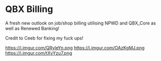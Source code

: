 # QBX Billing
A fresh new outlook on job/shop billing utilising NPWD and QBX_Core as well as Renewed Banking!

Credit to Ceeb for fixing my fuck ups!

https://i.imgur.com/QRyleYn.png
https://i.imgur.com/OAzKgMJ.png
https://i.imgur.com/tXyYzu7.png
